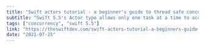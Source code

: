 ```yaml
---
title: "Swift actors tutorial - a beginner's guide to thread safe concurrency"
subtitle: "Swift 5.5's Actor type allows only one task at a time to access its mutable state, making it safe for use by concurrently executing tasks. Here, Tibor Bödecs from The Swift Dev teaches us how to use this new type to protect our applications from unwanted data-races and memory issues."
tags: ["concurrency", "swift 5.5"]
link: "https://theswiftdev.com/swift-actors-tutorial-a-beginners-guide-to-thread-safe-concurrency/"
date: "2021-07-25"
---
```

